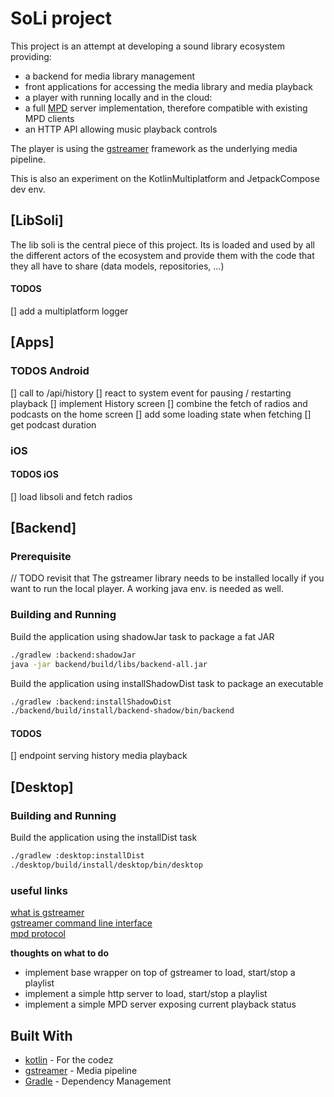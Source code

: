 # SoLi project

This project is an attempt at developing a sound library ecosystem providing:
- a backend for media library management 
- front applications for accessing the media library and media playback
- a player with running locally and in the cloud:
 - a full [MPD](https://www.musicpd.org) server implementation, therefore compatible with existing MPD clients
 - an HTTP API allowing music playback controls

The player is using the [gstreamer](https://gstreamer.freedesktop.org) framework as the underlying media pipeline.

This is also an experiment on the KotlinMultiplatform and JetpackCompose dev env.

## [LibSoli]

The lib soli is the central piece of this project. Its is loaded and used by all the different
actors of the ecosystem and provide them with the code that they all have to share (data models, repositories, ...)

#### TODOS
[] add a multiplatform logger

## [Apps]
### TODOS Android
[] call to /api/history
[] react to system event for pausing / restarting playback
[] implement History screen
[] combine the fetch of radios and podcasts on the home screen
[] add some loading state when fetching
[] get podcast duration

### iOS
#### TODOS iOS
[] load libsoli and fetch radios

## [Backend]
### Prerequisite

// TODO revisit that
The gstreamer library needs to be installed locally if you want to run the local player.
A working java env. is needed as well.

### Building and Running

Build the application using shadowJar task to package a fat JAR
```bash
./gradlew :backend:shadowJar
java -jar backend/build/libs/backend-all.jar
```

Build the application using installShadowDist task to package an executable
```bash
./gradlew :backend:installShadowDist
./backend/build/install/backend-shadow/bin/backend
```

#### TODOS
[] endpoint serving history media playback

## [Desktop]

### Building and Running

Build the application using the installDist task
```bash
./gradlew :desktop:installDist
./desktop/build/install/desktop/bin/desktop
```

### useful links

[what is gstreamer](https://gstreamer.freedesktop.org/documentation/application-development/introduction/gstreamer.html?gi-language=c)  
[gstreamer command line interface](https://gstreamer.freedesktop.org/documentation/frequently-asked-questions/using.html?gi-language=c)  
[mpd protocol](https://www.musicpd.org/doc/html/protocol.html)  

**thoughts on what to do**

- implement base wrapper on top of gstreamer to load, start/stop a playlist
- implement a simple http server to load, start/stop a playlist
- implement a simple MPD server exposing current playback status

## Built With

* [kotlin](https://kotlinlang.org) - For the codez
* [gstreamer](https://gstreamer.freedesktop.org) - Media pipeline
* [Gradle](https://gradle.org/) - Dependency Management

